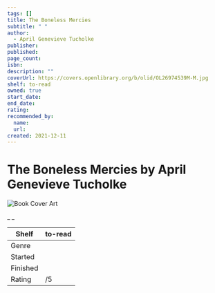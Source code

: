 ```yaml
---
tags: []
title: The Boneless Mercies
subtitle: " "
author:
  - April Genevieve Tucholke
publisher:
published:
page_count:
isbn:
description: ""
coverUrl: https://covers.openlibrary.org/b/olid/OL26974539M-M.jpg
shelf: to-read
owned: true
start_date:
end_date:
rating:
recommended_by:
  name:
  url:
created: 2021-12-11
---
```


# The Boneless Mercies by April Genevieve Tucholke

![Book Cover Art](https://covers.openlibrary.org/b/olid/OL26974539M-M.jpg)

_ _

| Shelf | to-read |
| --- | --- |
| Genre |  |
| Started |  |
| Finished |  |
| Rating | /5 |


